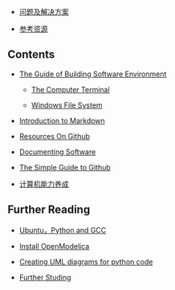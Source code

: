 

* [问题及解决方案](./doc/Problem_Solution.md)

* [参考资源](./doc/References.md)

## Contents

* [The Guide of Building Software Environment](./doc/BuildingSoftwareEnvironment.md)

   * [The Computer Terminal](./doc/ComputerTerminal.md/)

   * [Windows File System](./doc/WindowsFileSystem.md)

* [Introduction to Markdown](./doc/Introduction2Markdown(Chinese).md) 

* [Resources On Github](./doc/ResourcesOnGithub.md)

* [Documenting Software](./doc/DocumentingSoftware.md)

* [The Simple Guide to Github](./doc/TheSimpleStepsGithub(Chinese).md) 

* [计算机能力养成](./doc/tips4coding(Chinese).md) 

## Further Reading

* [Ubuntu，Python and GCC](./doc/Ubuntu-Python-CPP(Chinese).md) 

* [Install OpenModelica](./doc/InstallOpenModelica.md) 

* [Creating UML diagrams for python code](./doc/UMLPython.md) 

* [Further Studing](./doc/FurtherStuding.md)

